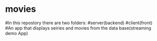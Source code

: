 # movies
#In this repostory there are two folders:
#server(backend)
#client(front)
#An app that displays seiries and movies from the data base(streaming demo App)
